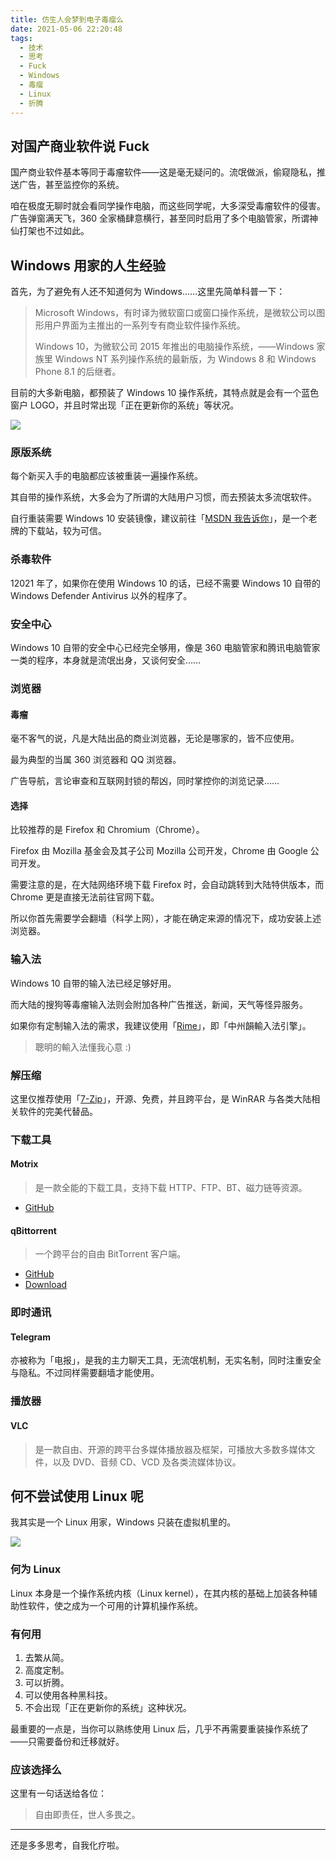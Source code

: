 ```yaml
---
title: 仿生人会梦到电子毒瘤么
date: 2021-05-06 22:20:48
tags:
  - 技术
  - 思考
  - Fuck
  - Windows
  - 毒瘤
  - Linux
  - 折腾
---
```


## 对国产商业软件说 Fuck

国产商业软件基本等同于毒瘤软件——这是毫无疑问的。流氓做派，偷窥隐私，推送广告，甚至监控你的系统。

咱在极度无聊时就会看同学操作电脑，而这些同学呢，大多深受毒瘤软件的侵害。广告弹窗满天飞，360 全家桶肆意横行，甚至同时启用了多个电脑管家，所谓神仙打架也不过如此。

## Windows 用家的人生经验

首先，为了避免有人还不知道何为 Windows……这里先简单科普一下：

> Microsoft Windows，有时译为微软窗口或窗口操作系统，是微软公司以图形用户界面为主推出的一系列专有商业软件操作系统。
>
> Windows 10，为微软公司 2015 年推出的电脑操作系统，——Windows 家族里 Windows NT 系列操作系统的最新版，为 Windows 8 和 Windows Phone 8.1 的后继者。

目前的大多新电脑，都预装了 Windows 10 操作系统，其特点就是会有一个蓝色窗户 LOGO，并且时常出现「正在更新你的系统」等状况。

![](microsoft_windows_update.jpg)

### 原版系统

每个新买入手的电脑都应该被重装一遍操作系统。

其自带的操作系统，大多会为了所谓的大陆用户习惯，而去预装太多流氓软件。

自行重装需要 Windows 10 安装镜像，建议前往「[MSDN 我告诉你](https://msdn.itellyou.cn/)」，是一个老牌的下载站，较为可信。

### 杀毒软件

12021 年了，如果你在使用 Windows 10 的话，已经不需要 Windows 10 自带的 Windows Defender Antivirus 以外的程序了。

### 安全中心

Windows 10 自带的安全中心已经完全够用，像是 360 电脑管家和腾讯电脑管家一类的程序，本身就是流氓出身，又谈何安全……

### 浏览器

#### 毒瘤

毫不客气的说，凡是大陆出品的商业浏览器，无论是哪家的，皆不应使用。

最为典型的当属 360 浏览器和 QQ 浏览器。

广告导航，言论审查和互联网封锁的帮凶，同时掌控你的浏览记录……

#### 选择

比较推荐的是 Firefox 和 Chromium（Chrome）。

Firefox 由 Mozilla 基金会及其子公司 Mozilla 公司开发，Chrome 由 Google 公司开发。

需要注意的是，在大陆网络环境下载 Firefox 时，会自动跳转到大陆特供版本，而 Chrome 更是直接无法前往官网下载。

所以你首先需要学会翻墙（科学上网），才能在确定来源的情况下，成功安装上述浏览器。

### 输入法

Windows 10 自带的输入法已经足够好用。

而大陆的搜狗等毒瘤输入法则会附加各种广告推送，新闻，天气等怪异服务。

如果你有定制输入法的需求，我建议使用「[Rime](https://rime.im/)」，即「中州韻輸入法引擎」。

> 聰明的輸入法懂我心意
> :)

### 解压缩

这里仅推荐使用「[7-Zip](https://www.7-zip.org/)」，开源、免费，并且跨平台，是 WinRAR 与各类大陆相关软件的完美代替品。

### 下载工具

#### Motrix

> 是一款全能的下载工具，支持下载 HTTP、FTP、BT、磁力链等资源。

* [GitHub](https://github.com/agalwood/Motrix)

#### qBittorrent

> 一个跨平台的自由 BitTorrent 客户端。

* [GitHub](https://github.com/qbittorrent/qBittorrent)
* [Download](https://www.qbittorrent.org/download.php)

### 即时通讯

#### Telegram

亦被称为「电报」，是我的主力聊天工具，无流氓机制，无实名制，同时注重安全与隐私。不过同样需要翻墙才能使用。

### 播放器

#### VLC

> 是一款自由、开源的跨平台多媒体播放器及框架，可播放大多数多媒体文件，以及 DVD、音频 CD、VCD 及各类流媒体协议。

## 何不尝试使用 Linux 呢

我其实是一个 Linux 用家，Windows 只装在虚拟机里的。

![](Screenshot_20210508_150445.jpg)

### 何为 Linux

Linux 本身是一个操作系统内核（Linux kernel），在其内核的基础上加装各种辅助性软件，使之成为一个可用的计算机操作系统。

### 有何用

1. 去繁从简。
2. 高度定制。
3. 可以折腾。
4. 可以使用各种黑科技。
5. 不会出现「正在更新你的系统」这种状况。

最重要的一点是，当你可以熟练使用 Linux 后，几乎不再需要重装操作系统了——只需要备份和迁移就好。

### 应该选择么

这里有一句话送给各位：
> 自由即责任，世人多畏之。

---

还是多多思考，自我化疗啦。

